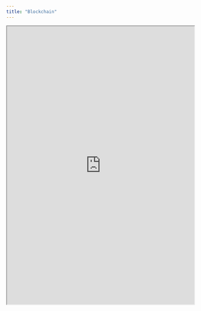 ```yaml
---
title: "Blockchain"
---
```



<iframe height="750" width="100%" src="https://ewelton.github.io/ktest/wiki.html#Blockchain"></iframe>
